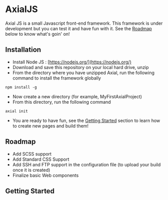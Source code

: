 # AxialJS

Axial JS is a small Javascript front-end framework. 
This framework is under development but you can test it and have fun with it.
See the [Roadmap](##Roadmap) below to know what's goin' on!

## Installation

* Install Node JS : [https://nodejs.org/](https://nodejs.org/)
* Download and save this repository on your local hard drive, unzip
* From the directory where you have unzipped Axial, run the following command to install the framework globally
```
npm install -g
```
* Now create a new directory (for example, MyFirstAxialProject)
* From this directory, run the following command
```
axial init
```
* You are ready to have fun, see the [Getting Started](##GettingStarted) section to learn how to create new pages and build them!

## Roadmap
* Add SCSS support
* Add Standard CSS Support
* Add SSH and FTP support in the configuration file (to upload your build once it is created)
* Finalize basic Web components

## Getting Started
